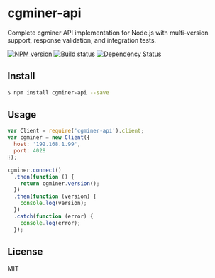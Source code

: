 # cgminer-api

Complete cgminer API implementation for Node.js with multi-version support, response validation, and integration tests.

[![NPM version][npm-image]][npm-url]
[![Build status][travis-image]][travis-url]
[![Dependency Status][daviddm-image]][daviddm-url]

## Install
```sh
$ npm install cgminer-api --save
```

## Usage
```js
var Client = require('cgminer-api').client;
var cgminer = new Client({
  host: '192.168.1.99',
  port: 4028
});

cgminer.connect()
  .then(function () {
    return cgminer.version();
  })
  .then(function (version) {
    console.log(version);
  })
  .catch(function (error) {
    console.log(error);
  });
```

## License
MIT

[npm-image]: https://img.shields.io/npm/v/cgminer-api.svg?style=flat
[npm-url]: https://npmjs.org/package/cgminer-api
[travis-image]: https://img.shields.io/travis/flow23/node-cgminer.svg?style=flat
[travis-url]: https://travis-ci.org/flow23/node-cgminer
[daviddm-image]: https://david-dm.org/flow23/node-cgminer.svg
[daviddm-url]: https://david-dm.org/flow23/node-cgminer
